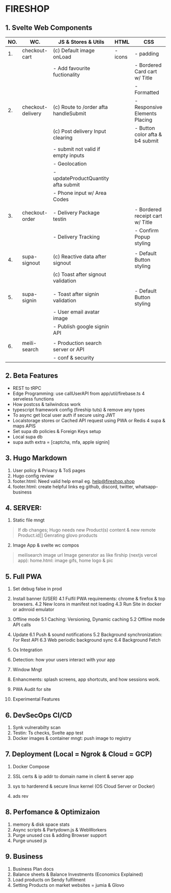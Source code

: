 # FIRESHOP

## 1. Svelte Web Components

| NO. | WC.               | JS & Stores & Utils                   | HTML    | CSS                              |
| --- | ----------------- | ------------------------------------- | ------- | -------------------------------- |
| 1.  | checkout-cart     | (c) Default image onLoad              | - icons | - padding                        |
|     |                   | - Add favourite fuctionality          |         | - Bordered Card cart w/ Title    |
|     |                   |                                       |         | - Formatted                      |
| 2.  | checkout-delivery | (c) Route to /order afta handleSubmit |         | - Responsive Elements Placing    |
|     |                   | (c) Post delivery Input clearing      |         | - Button color afta & b4 submit  |
|     |                   | - submit not valid if empty inputs    |         |                                  |
|     |                   | - Geolocation                         |         |                                  |
|     |                   | - updateProductQuantity afta submit   |         |                                  |
|     |                   | - Phone input w/ Area Codes           |         |                                  |
|     |                   |                                       |         |                                  |
| 3.  | checkout-order    | - Delivery Package testin             |         | - Bordered receipt cart w/ Title |
|     |                   | - Delivery Tracking                   |         | - Confirm Popup styling          |
|     |                   |                                       |         |                                  |
| 4.  | supa-signout      | (c) Reactive data after signout       |         | - Default Button styling         |
|     |                   | (c) Toast after signout validation    |         |                                  |
|     |                   |                                       |         |                                  |
| 5.  | supa-signin       | - Toast after signin validation       |         | - Default Button styling         |
|     |                   | - User email avatar image             |         |                                  |
|     |                   | - Publish google signin API           |         |                                  |
|     |                   |                                       |         |                                  |
| 6.  | meili-search      | - Production search server or API     |         |                                  |
|     |                   | - conf & security                     |         |                                  |

## 2. Beta Features

- REST to tRPC
- Edge Programming: use callUserAPI from app/util/firebase.ts 4 serveless functions
- How postcss & tailwindcss work
- typescript framework config (fireship tuts) & remove any types
- To async get local user auth if secure using JWT
- Localstorage stores or Cached API request using PWA or Redis 4 supa & maps APIS
- Set supa db policies & Foreign Keys setup
- Local supa db
- supa auth extra = [captcha, mfa, apple signin]

## 3. Hugo Markdown

1. User policy & Privacy & ToS pages
1. Hugo config review
1. footer.html: Need valid help email eg. help@fireshop.shop
1. footer.html: create helpful links eg github, discord, twitter, whatsapp-business

## 4. SERVER:

1. Static file mngt

> If db changes; Hugo needs new Product(s) content & new remote Product.id[]
> Genrating glovo products

2. Image App & svelte wc compos

> meilisearch image url
> Image generator as like firship (nextjs vercel app): home.html: image gifs, home logo & pic

## 5. Full PWA

1.  Set debug false in prod

2.  Install banner (USER)
    4.1 Fulfil PWA requirements: chrome & firefox & top browsers.
    4.2 New Icons in manifest not loading
    4.3 Run Site in docker or adnroid emulator
3.  Offline mode
    5.1 Caching: Versioning, Dynamic caching
    5.2 Offline mode API calls

4.  Update
    6.1 Push & sound notifications
    5.2 Background synchronization: For Rest API
    6.3 Web periodic background sync
    6.4 Background Fetch
5.  Os Integration
6.  Detection: how your users interact with your app
7.  Window Mngt
8.  Enhancments: splash screens, app shortcuts, and how sessions work.
9.  PWA Audit for site
10. Experimental Features

## 6. DevSecOps CI/CD

1. Synk vulnerabilty scan
2. Testin: Ts checks, Svelte app test
3. Docker images & container mngt: push image to registry

## 7. Deployment (Local = Ngrok & Cloud = GCP)

1. Docker Compose
2. SSL certs & ip addr to domain name in client & server app

3. sys to harderend & secure linux kernel (OS Cloud Server or Docker)
4. ads rev

## 8. Perfomance & Optimizaion

1. memory & disk space stats
2. Async scripts & Partydown.js & WebWorkers
3. Purge unused css & adding Browser support
4. Purge unused js

## 9. Business

1. Business Plan docs
2. Balance sheets & Balance Investments (Economics Explained)
3. Load products on Sendy fulfilment
4. Setting Products on market websites = jumia & Glovo
